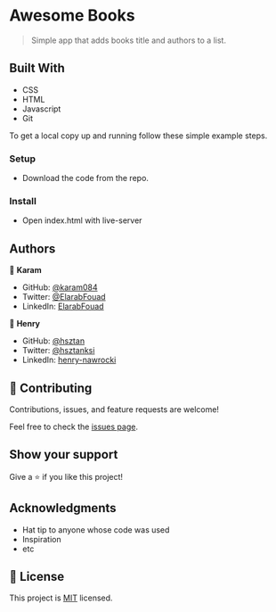 # Awesome Books

> Simple app that adds books title and authors to a list.


## Built With

- CSS
- HTML
- Javascript
- Git


To get a local copy up and running follow these simple example steps.

### Setup
- Download the code from the repo.

### Install
- Open index.html with live-server

## Authors

👤 **Karam**

- GitHub: [@karam084](https://github.com/karam084)
- Twitter: [@ElarabFouad](https://twitter.com/ElarabFouad)
- LinkedIn: [ElarabFouad](https://twitter.com/ElarabFouad)

👤 **Henry**

- GitHub: [@hsztan](https://github.com/hsztan)
- Twitter: [@hsztanksi](https://twitter.com/ElarabFouad)
- LinkedIn: [henry-nawrocki](https://linkedin.com/in/henry-nawrocki)

## 🤝 Contributing

Contributions, issues, and feature requests are welcome!

Feel free to check the [issues page](../../issues/).

## Show your support

Give a ⭐️ if you like this project!

## Acknowledgments

- Hat tip to anyone whose code was used
- Inspiration
- etc

## 📝 License

This project is [MIT](./MIT.md) licensed.
